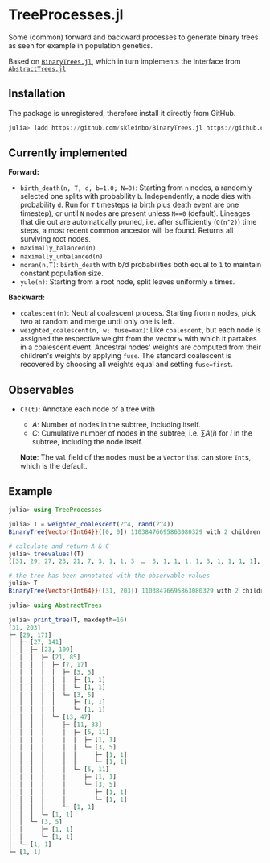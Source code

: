 # TreeProcesses.jl

Some (common) forward and backward processes to generate binary trees as seen
for example in population genetics.

Based on [`BinaryTrees.jl`](https://github.com/skleinbo/BinaryTrees.jl), which in turn implements the interface from [`AbstractTrees.jl`](https://github.com/JuliaCollections/AbstractTrees.jl/)

## Installation

The package is unregistered, therefore install it directly from GitHub.

```julia
julia> ]add https://github.com/skleinbo/BinaryTrees.jl https://github.com/skleinbo/TreeProcesses.jl
```

## Currently implemented

__Forward:__

* `birth_death(n, T, d, b=1.0; N=0)`: Starting from `n` nodes, a randomly selected one splits with probability `b`. Independently, a node dies with probability `d`. Run for `T` timesteps (a birth plus death event are one timestep), or until `N` nodes are present unless `N==0` (default). Lineages that die out are automatically pruned, i.e. after sufficiently (`O(n^2)`) time steps, a most recent common ancestor will be found. Returns all surviving root nodes.
* `maximally_balanced(n)`
* `maximally_unbalanced(n)`
* `moran(n,T)`: `birth_death` with b/d probabilities both equal to `1` to maintain constant population size.
* `yule(n)`: Starting from a root node, split leaves uniformly `n` times.

__Backward:__

* `coalescent(n)`: Neutral coalescent process. Starting from `n` nodes, pick two at random and merge until only one is left.
* `weighted_coalescent(n, w; fuse=max)`: Like `coalescent`, but each node is assigned the respective weight from the vector `w` with which it partakes in a coalescent event.
Ancestral nodes' weights are computed from their children's weights by applying `fuse`. The standard coalescent is recovered by choosing all weights equal and setting `fuse=first`.

## Observables

* `C!(t)`: Annotate each node of a tree with 
  * $A$: Number of nodes in the subtree, including itself.
  * $C$: Cumulative number of nodes in the subtree, i.e. $\sum A(i)$ for $i$ in the subtree, including the node itself.  
  
  __Note__: The `val` field of the nodes must be a `Vector` that can store `Int`s, which is the default.


## Example

```julia
julia> using TreeProcesses

julia> T = weighted_coalescent(2^4, rand(2^4))
BinaryTree{Vector{Int64}}([0, 0]) 11038476695863080329 with 2 children and no parent.

# calculate and return A & C
julia> treevalues!(T)
([31, 29, 27, 23, 21, 7, 3, 1, 1, 3  …  3, 1, 1, 1, 1, 3, 1, 1, 1, 1], [203, 171, 141, 109, 85, 17, 5, 1, 1, 5  …  5, 1, 1, 1, 1, 5, 1, 1, 1, 1])

# the tree has been annotated with the observable values
julia> T
BinaryTree{Vector{Int64}}([31, 203]) 11038476695863080329 with 2 children and no parent.

julia> using AbstractTrees

julia> print_tree(T, maxdepth=16)
[31, 203]
├─ [29, 171]
│  ├─ [27, 141]
│  │  ├─ [23, 109]
│  │  │  ├─ [21, 85]
│  │  │  │  ├─ [7, 17]
│  │  │  │  │  ├─ [3, 5]
│  │  │  │  │  │  ├─ [1, 1]
│  │  │  │  │  │  └─ [1, 1]
│  │  │  │  │  └─ [3, 5]
│  │  │  │  │     ├─ [1, 1]
│  │  │  │  │     └─ [1, 1]
│  │  │  │  └─ [13, 47]
│  │  │  │     ├─ [11, 33]
│  │  │  │     │  ├─ [5, 11]
│  │  │  │     │  │  ├─ [1, 1]
│  │  │  │     │  │  └─ [3, 5]
│  │  │  │     │  │     ├─ [1, 1]
│  │  │  │     │  │     └─ [1, 1]
│  │  │  │     │  └─ [5, 11]
│  │  │  │     │     ├─ [1, 1]
│  │  │  │     │     └─ [3, 5]
│  │  │  │     │        ├─ [1, 1]
│  │  │  │     │        └─ [1, 1]
│  │  │  │     └─ [1, 1]
│  │  │  └─ [1, 1]
│  │  └─ [3, 5]
│  │     ├─ [1, 1]
│  │     └─ [1, 1]
│  └─ [1, 1]
└─ [1, 1]
```

